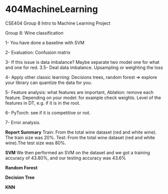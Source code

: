 # 404MachineLearning

CSE404 Group 8 Intro to Machine Learning Project

Group 8: 
Wine classification 

1- You have done a baseline with SVM

2- Evaluation: Confusion matrix 

3- If this issue is data imbalance? Maybe separate two model one for what and one for red.
3.5- Deal data imbalance. Upsampling or weighting the loss

4- Apply other classic learning: Decisions trees, random forest => explore your library can quantize the data for you. 

5- Feature analysis: what features are important, Ablation: remove each feature. Depending on your model:  for example check weights. Level of the features in DT, e.g. if it is in the root. 

6- PyTorch: see if it is competitive or not.    

7- Error analysis.

**Report Summary**
 Train: From the total wine dataset (red and white wine). The train size was 20%. 
 Test:  From the total wine dataset (red and white wine).The test size was 80%.

**SVM**
 We then performed an SVM on the dataset and we got a training accuracy of 43.80%, and our testing accuracy was 43.6%

**Random Forest**

**Decision Tree**

**KNN**
